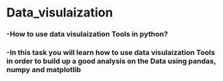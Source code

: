 # Data_visulaization
### -How to use data visulaization Tools in python?
### -In this task you will learn how to use data visulaization Tools in order to build up a good analysis on the Data using pandas, numpy and matplotlib
